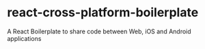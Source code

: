 # react-cross-platform-boilerplate
A React Boilerplate to share code between Web, iOS and Android applications
